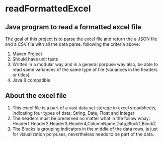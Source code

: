 # readFormattedExcel
## Java program to read a formatted excel file
The goal of this project is to parse the excel file and return the a JSON file and a CSV file with all the data parse. following the criteria above:

1. Maven Project
2. Should have unit tests
3. Written in a modular way and in a general porpuse way also, be able to read some variances of the same type of file (variances in the headers or titles)
4. Java 8 compatible


## About the excel file
1. This excel file is a part of a vast data set storage in excel sreadsheets, indicating four types of data; String, Date, Float and Integer
2. The headers must be preserved no matter what in the follow whay: Header1,Header2,Header3,Header4,ColumnName,Data,Block1,Block2
3. The Blocks is grouping indicators in the middle of the data rows, is just for visualization porpuses, nevertheless needs to be part of the data. 
